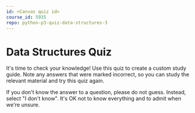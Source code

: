 ```yaml
---
id: <Canvas quiz id>
course_id: 5935
repo: python-p3-quiz-data-structures-3
---
```


# Data Structures Quiz

It's time to check your knowledge! Use this quiz to create a custom study guide.
Note any answers that were marked incorrect, so you can study the relevant
material and try this quiz again.

If you don't know the answer to a question, please do not guess. Instead, select
"I don't know". It's OK not to know everything and to admit when we're unsure.
